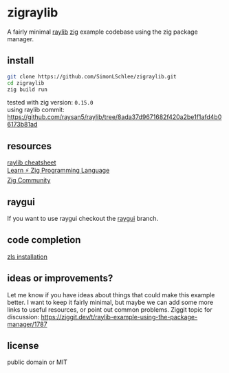 # zigraylib
A fairly minimal [raylib](https://www.raylib.com/) [zig](https://ziglang.org/download/) example codebase using the zig package manager.

## install
```bash
git clone https://github.com/SimonLSchlee/zigraylib.git
cd zigraylib
zig build run
```

tested with zig version: `0.15.0`  
using raylib commit: https://github.com/raysan5/raylib/tree/8ada37d9671682f420a2be1f1afd4b06173b81ad

## resources
[raylib cheatsheet](https://www.raylib.com/cheatsheet/cheatsheet.html)  
[Learn ⚡ Zig Programming Language](https://ziglang.org/learn/)  
[Zig Community](https://github.com/ziglang/zig/wiki/Community)  

## raygui

If you want to use raygui checkout the [raygui](https://github.com/SimonLSchlee/zigraylib/tree/raygui) branch.

## code completion
[zls installation](https://github.com/zigtools/zls/wiki/Installation)

## ideas or improvements?
Let me know if you have ideas about things that could make this example better.
I want to keep it fairly minimal, but maybe we can add some more links to useful resources, or point out common problems.
Ziggit topic for discussion: https://ziggit.dev/t/raylib-example-using-the-package-manager/1787

## license
public domain or MIT
